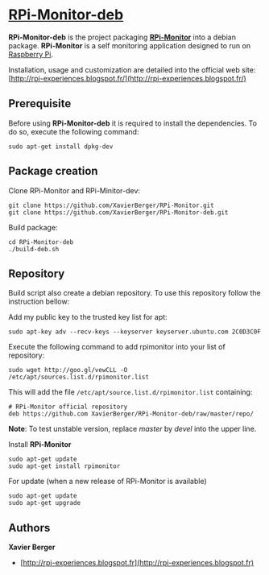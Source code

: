 # [**RPi-Monitor-deb**](http://rpi-experiences.blogspot.fr/)

**RPi-Monitor-deb** is the project packaging [**RPi-Monitor**](https://github.com/XavierBerger/RPi-Monitor) into a debian package. **RPi-Monitor** is a self monitoring application designed to run on [Raspberry Pi](http://www.raspberrypi.org/).

Installation, usage and customization are detailed into the official web site: [http://rpi-experiences.blogspot.fr/](http://rpi-experiences.blogspot.fr/)


## Prerequisite

Before using **RPi-Monitor-deb** it is required to install the dependencies. To do so, execute the following command:

    sudo apt-get install dpkg-dev 

## Package creation

Clone RPi-Monitor and RPi-Minitor-dev:

    git clone https://github.com/XavierBerger/RPi-Monitor.git
    git clone https://github.com/XavierBerger/RPi-Monitor-deb.git

Build package:

    cd RPi-Monitor-deb
    ./build-deb.sh
   
## Repository

Build script also create a debian repository. To use this repository follow the instruction bellow:

Add my public key to the trusted key list for apt:

    sudo apt-key adv --recv-keys --keyserver keyserver.ubuntu.com 2C0D3C0F

Execute the following command to add rpimonitor into your list of repository:

    sudo wget http://goo.gl/vewCLL -O /etc/apt/sources.list.d/rpimonitor.list

This will add the file `/etc/apt/source.list.d/rpimonitor.list` containing:

    # RPi-Monitor official repository
    deb https://github.com XavierBerger/RPi-Monitor-deb/raw/master/repo/

**Note**: To test unstable version, replace *master* by *devel* into the upper line.

Install **RPi-Monitor**

    sudo apt-get update
    sudo apt-get install rpimonitor

For update (when a new release of RPi-Monitor is available)
  
    sudo apt-get update
    sudo apt-get upgrade


## Authors

**Xavier Berger**

+ [http://rpi-experiences.blogspot.fr](http://rpi-experiences.blogspot.fr)
